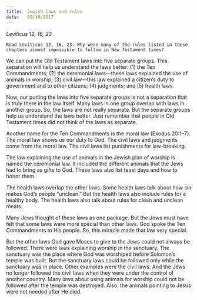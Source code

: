 ```yaml
---
title:  Jewish laws and rules
date:   09/10/2017
---
```


 _Leviticus 12, 16, 23_

`Read Leviticus 12, 16, 23. Why were many of the rules listed in these chapters almost impossible to follow in New Testament times?`

We can put the Old Testament laws into five separate groups. This separation will help us understand the laws better: (1) the Ten Commandments; (2) the ceremonial laws—these laws explained the use of animals in worship; (3) civil law—this law explained a citizen’s duty to government and to other citizens; (4) judgments; and (5) health laws. 

Now, our putting the laws into five separate groups is not a separation that is truly there in the law itself. Many laws in one group overlap with laws in another group. So, the laws are not really separate. But the separate groups help us understand the laws better. Just remember that people in Old Testament times did not think of the laws as separate.  

Another name for the Ten Commandments is the moral law (Exodus 20:1–7). The moral law shows us our duty to God. The civil laws and judgments come from the moral law. The civil laws list punishments for law-breaking.

The law explaining the use of animals in the Jewish plan of worship is named the ceremonial law. It included the different animals that the Jews had to bring as gifts to God. These laws also list feast days and how to honor them. 

The health laws overlap the other laws. Some health laws talk about how sin makes God’s people “unclean.” But the health laws also include rules for a healthy body. The health laws also talk about rules for clean and unclean meats.

Many Jews thought of these laws as one package. But the Jews must have felt that some laws were more special than other laws. God spoke the Ten Commandments to His people. So, this miracle made that law very special. 

But the other laws God gave Moses to give to the Jews could not always be followed. There were laws explaining worship in the sanctuary. The sanctuary was the place where God was worshiped before Solomon’s temple was built. But the sanctuary laws could be followed only while the sanctuary was in place. Other examples were the civil laws. And the Jews no longer followed the civil laws when they were under the control of another country. Many laws about using animals for worship could not be followed after the temple was destroyed. Also, the animals pointing to Jesus were not needed after He died.